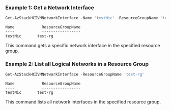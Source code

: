 ### Example 1:  Get a Network Interface
```powershell
Get-AzStackHCIVMNetworkInterface -Name 'testNic' -ResourceGroupName 'test-rg' 
```
```output
Name            ResourceGroupName
----            -----------------
testNic       test-rg
```

This command gets a specific network interface in the specified resource group. 

### Example 2: List all Logical Networks in a Resource Group  
```powershell
Get-AzStackHCIVMNetworkInterface -ResourceGroupName 'test-rg'
```
```output
Name            ResourceGroupName
----            -----------------
testNic       test-rg
```
This command lists all network interfaces in the specified resource group. 